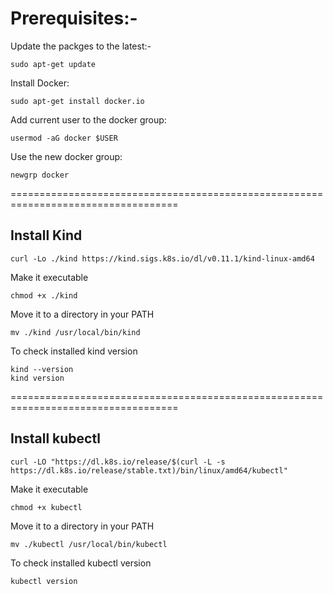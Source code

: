 # Prerequisites:-

Update the packges to the latest:- 
        
    sudo apt-get update

Install Docker: 

    sudo apt-get install docker.io

Add current user to the docker group: 

    usermod -aG docker $USER

Use the new docker group: 

    newgrp docker      

===================================================================================

## Install Kind

    curl -Lo ./kind https://kind.sigs.k8s.io/dl/v0.11.1/kind-linux-amd64

Make it executable

    chmod +x ./kind

Move it to a directory in your PATH

    mv ./kind /usr/local/bin/kind

To check installed kind version

    kind --version
    kind version
===================================================================================

## Install kubectl

    curl -LO "https://dl.k8s.io/release/$(curl -L -s https://dl.k8s.io/release/stable.txt)/bin/linux/amd64/kubectl"

Make it executable

    chmod +x kubectl

Move it to a directory in your PATH

    mv ./kubectl /usr/local/bin/kubectl

To check installed kubectl version

    kubectl version
